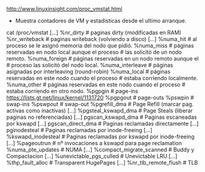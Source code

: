 http://www.linuxinsight.com/proc_vmstat.html

- Muestra contadores de VM y estadisticas desde el ultimo arranque.

cat /proc/vmstat
  [...]
  %nr_dirty                     # paginas dirty (modificadas en RAM)
  %nr_writeback                 # paginas writeback (volviendo a disco)
  [...]
  %numa_hit        # al proceso se le asignó memoria del nodo que pidió.
  %numa_miss       # páginas reservadas en nodo local aunque el proceso
                   # las solicitó de un nodo remoto.
  %numa_foreign    # páginas reservadas en un nodo remoto aunque el
                   # proceso las solicitó del nodo local.
  %numa_interleave # páginas asignadas por interleaving (round-robin)
  %numa_local      # páginas reservadas en este nodo cuando el proceso
                   # estaba corriendo localmente.
  %numa_other      # páginas reservadas en este nodo cuando el proceso
                   # estaba corriendo en otro nodo.
  %pgpgin               # page-ins https://lists.gt.net/linux/kernel/1131720
  %pgpgout              # page-outs
  %pswpin               # swap-ins
  %pswpout              # swap-out
  %pgrefill_dma         # Page Refill (marcar pag. activas como inactivas)
  [...]
  %pgsteal_kswapd_dma   # Page Steals (liberar paginas no referenciadas)
  [...]
  pgscan_kswapd_dma     # Paginas escaneadas por kswapd
  [...]
  pgscan_direct_dma     # Paginas reclamadas directamente
  [...]
  pginodesteal          # Paginas reclamadas por inode-freeing
  [...]
  %kswapd_inodesteal    # Paginas reclamadas por kswapd por inode-freeing
  [...]
  %pageoutrun           # nº invocaciones a kswapd para page reclamation
  %numa_pte_updates             # NUMA
  [...]
  %compact_migrate_scanned      # Buddy y Compactacion
  [...]
  %unevictable_pgs_culled       # Unevictable LRU
  [...]
  %thp_fault_alloc              # Transparent HugePages
  [...]
  %nr_tlb_remote_flush          # TLB

